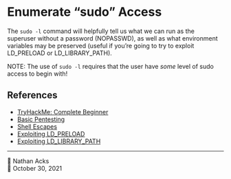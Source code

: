# Enumerate “sudo” Access

The `sudo -l` command will helpfully tell us what we can run as the superuser without a password (NOPASSWD), as well as what environment variables may be preserved (useful if you’re going to try to exploit LD_PRELOAD or LD_LIBRARY_PATH).

NOTE: The use of `sudo -l` requires that the user have *some* level of sudo access to begin with!

## References

* [TryHackMe: Complete Beginner](tryhackme-complete-beginner.md)
* [Basic Pentesting](tryhackme-basic-pentesting.md)
* [Shell Escapes](shell-escapes.md)
* [Exploiting LD_PRELOAD](exploiting-ld-preload.md)
* [Exploiting LD_LIBRARY_PATH](exploiting-ld-library-path.md)

- - - -

<span aria-hidden="true">👤</span> Nathan Acks  
<span aria-hidden="true">📅</span> October 30, 2021

